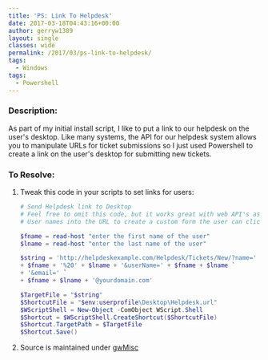 ```yaml
---
title: 'PS: Link To Helpdesk'
date: 2017-03-18T04:43:16+00:00
author: gerryw1389
layout: single
classes: wide
permalink: /2017/03/ps-link-to-helpdesk/
tags:
  - Windows
tags:
  - Powershell
---
```

<!--more-->

### Description:

As part of my initial install script, I like to put a link to our helpdesk on the user's desktop. Like many systems, the API for our helpdesk system allows you to manipulate URLs for ticket submissions so I just used Powershell to create a link on the user's desktop for submitting new tickets.

### To Resolve:

1. Tweak this code in your scripts to set links for users:

   ```powershell
   # Send Helpdesk link to Desktop
   # Feel free to omit this code, but it works great with web API's as you just insert
   # User names into the URL to create a custom form the user can click on to submit a ticket. YMMV.

   $fname = read-host "enter the first name of the user"
   $lname = read-host "enter the last name of the user"

   $string = 'http://helpdeskexample.com/Helpdesk/Tickets/New/?name=' `
   + $fname + '%20' + $lname + '&userName=' + $fname + $lname `
   + '&email=' `
   + $fname + $lname + '@yourdomain.com'

   $TargetFile = "$string"
   $ShortcutFile = "$env:userprofile\Desktop\Helpdesk.url"
   $WScriptShell = New-Object -ComObject WScript.Shell
   $Shortcut = $WScriptShell.CreateShortcut($ShortcutFile)
   $Shortcut.TargetPath = $TargetFile
   $Shortcut.Save()
   ```

2. Source is maintained under [gwMisc](https://github.com/gerryw1389/powershell/blob/main/gwMisc/Public/Send-LinkToHelpdesk.ps1)